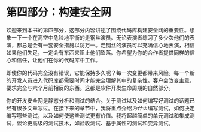 # 第四部分：构建安全网

欢迎来到本书的第四部分，这部分内容讲述了围绕代码库构建安全网的重要性。想象一下一个在高空中危险地平衡的走钢丝演员。无论表演者练习了多少次他们的表演，都总是会有一套安全措施以防万一。走钢丝的演员可以充满信心地表演，相信如果他们失足，一定会有东西来阻止他们坠落。你希望为你的合作者提供同样的信心和信任，让他们在你的代码库中工作。

即使你的代码完全没有错误，它能保持多久呢？每一次变更都带来风险。每一个新的开发人员进入代码库都需要时间才能完全理解其中的复杂性。客户会改变主意，要求完全与六个月前相反的东西。这都是软件开发生命周期的自然部分。

你的开发安全网是静态分析和测试的结合。关于测试以及如何编写好测试的话题已经有很多文章写过。在接下来的章节中，我将重点介绍*为什么*编写测试，如何决定编写哪些测试，以及如何使这些测试更有价值。我将超越简单的单元测试和集成测试，谈论更高级的测试技术，如验收测试、基于属性的测试和变异测试。
